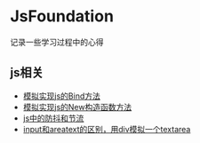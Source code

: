 # JsFoundation

记录一些学习过程中的心得

## js相关

* [模拟实现js的Bind方法](https://github.com/licongwen/JsFoundation/blob/master/js/%E5%AE%9E%E7%8E%B0js%E7%9A%84bind%E6%96%B9%E6%B3%95.md)
* [模拟实现js的New构造函数方法](https://github.com/licongwen/JsFoundation/blob/master/js/%E5%AE%9E%E7%8E%B0new%E6%96%B9%E6%B3%95.md)
* [js中的防抖和节流](https://github.com/licongwen/JsFoundation/blob/master/js/%E9%98%B2%E6%8A%96%E5%92%8C%E8%8A%82%E6%B5%81.md)
* [input和areatext的区别，用div模拟一个textarea](https://github.com/licongwen/JsFoundation/blob/master/js/%E9%98%B2%E6%8A%96%E5%92%8C%E8%8A%82%E6%B5%81.md)
